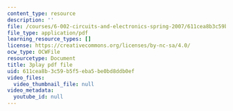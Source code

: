 ```yaml
---
content_type: resource
description: ''
file: /courses/6-002-circuits-and-electronics-spring-2007/611cea8b3c59b5f5eba5be0bd8ddb0ef_ke3SL_R92ys.pdf
file_type: application/pdf
learning_resource_types: []
license: https://creativecommons.org/licenses/by-nc-sa/4.0/
ocw_type: OCWFile
resourcetype: Document
title: 3play pdf file
uid: 611cea8b-3c59-b5f5-eba5-be0bd8ddb0ef
video_files:
  video_thumbnail_file: null
video_metadata:
  youtube_id: null
---
```

